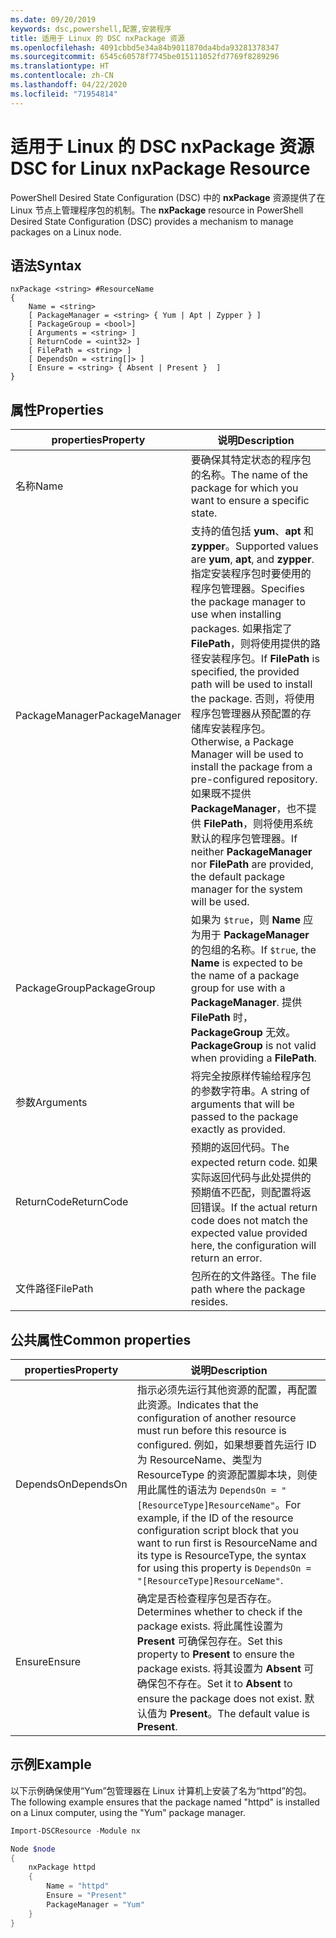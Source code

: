 ```yaml
---
ms.date: 09/20/2019
keywords: dsc,powershell,配置,安装程序
title: 适用于 Linux 的 DSC nxPackage 资源
ms.openlocfilehash: 4091cbbd5e34a84b9011870da4bda93281378347
ms.sourcegitcommit: 6545c60578f7745be015111052fd7769f8289296
ms.translationtype: HT
ms.contentlocale: zh-CN
ms.lasthandoff: 04/22/2020
ms.locfileid: "71954814"
---
```

# <a name="dsc-for-linux-nxpackage-resource"></a><span data-ttu-id="0f1d7-103">适用于 Linux 的 DSC nxPackage 资源</span><span class="sxs-lookup"><span data-stu-id="0f1d7-103">DSC for Linux nxPackage Resource</span></span>

<span data-ttu-id="0f1d7-104">PowerShell Desired State Configuration (DSC) 中的 **nxPackage** 资源提供了在 Linux 节点上管理程序包的机制。</span><span class="sxs-lookup"><span data-stu-id="0f1d7-104">The **nxPackage** resource in PowerShell Desired State Configuration (DSC) provides a mechanism to manage packages on a Linux node.</span></span>

## <a name="syntax"></a><span data-ttu-id="0f1d7-105">语法</span><span class="sxs-lookup"><span data-stu-id="0f1d7-105">Syntax</span></span>

```Syntax
nxPackage <string> #ResourceName
{
    Name = <string>
    [ PackageManager = <string> { Yum | Apt | Zypper } ]
    [ PackageGroup = <bool>]
    [ Arguments = <string> ]
    [ ReturnCode = <uint32> ]
    [ FilePath = <string> ]
    [ DependsOn = <string[]> ]
    [ Ensure = <string> { Absent | Present }  ]
}
```

## <a name="properties"></a><span data-ttu-id="0f1d7-106">属性</span><span class="sxs-lookup"><span data-stu-id="0f1d7-106">Properties</span></span>

|<span data-ttu-id="0f1d7-107">properties</span><span class="sxs-lookup"><span data-stu-id="0f1d7-107">Property</span></span> |<span data-ttu-id="0f1d7-108">说明</span><span class="sxs-lookup"><span data-stu-id="0f1d7-108">Description</span></span> |
|---|---|
|<span data-ttu-id="0f1d7-109">名称</span><span class="sxs-lookup"><span data-stu-id="0f1d7-109">Name</span></span> |<span data-ttu-id="0f1d7-110">要确保其特定状态的程序包的名称。</span><span class="sxs-lookup"><span data-stu-id="0f1d7-110">The name of the package for which you want to ensure a specific state.</span></span> |
|<span data-ttu-id="0f1d7-111">PackageManager</span><span class="sxs-lookup"><span data-stu-id="0f1d7-111">PackageManager</span></span> |<span data-ttu-id="0f1d7-112">支持的值包括 **yum**、**apt** 和 **zypper**。</span><span class="sxs-lookup"><span data-stu-id="0f1d7-112">Supported values are **yum**, **apt**, and **zypper**.</span></span> <span data-ttu-id="0f1d7-113">指定安装程序包时要使用的程序包管理器。</span><span class="sxs-lookup"><span data-stu-id="0f1d7-113">Specifies the package manager to use when installing packages.</span></span> <span data-ttu-id="0f1d7-114">如果指定了 **FilePath**，则将使用提供的路径安装程序包。</span><span class="sxs-lookup"><span data-stu-id="0f1d7-114">If **FilePath** is specified, the provided path will be used to install the package.</span></span> <span data-ttu-id="0f1d7-115">否则，将使用程序包管理器从预配置的存储库安装程序包。</span><span class="sxs-lookup"><span data-stu-id="0f1d7-115">Otherwise, a Package Manager will be used to install the package from a pre-configured repository.</span></span> <span data-ttu-id="0f1d7-116">如果既不提供 **PackageManager**，也不提供 **FilePath**，则将使用系统默认的程序包管理器。</span><span class="sxs-lookup"><span data-stu-id="0f1d7-116">If neither **PackageManager** nor **FilePath** are provided, the default package manager for the system will be used.</span></span> |
|<span data-ttu-id="0f1d7-117">PackageGroup</span><span class="sxs-lookup"><span data-stu-id="0f1d7-117">PackageGroup</span></span> |<span data-ttu-id="0f1d7-118">如果为 `$true`，则 **Name** 应为用于 **PackageManager** 的包组的名称。</span><span class="sxs-lookup"><span data-stu-id="0f1d7-118">If `$true`, the **Name** is expected to be the name of a package group for use with a **PackageManager**.</span></span> <span data-ttu-id="0f1d7-119">提供 **FilePath** 时，**PackageGroup** 无效。</span><span class="sxs-lookup"><span data-stu-id="0f1d7-119">**PackageGroup** is not valid when providing a **FilePath**.</span></span> |
|<span data-ttu-id="0f1d7-120">参数</span><span class="sxs-lookup"><span data-stu-id="0f1d7-120">Arguments</span></span> |<span data-ttu-id="0f1d7-121">将完全按原样传输给程序包的参数字符串。</span><span class="sxs-lookup"><span data-stu-id="0f1d7-121">A string of arguments that will be passed to the package exactly as provided.</span></span> |
|<span data-ttu-id="0f1d7-122">ReturnCode</span><span class="sxs-lookup"><span data-stu-id="0f1d7-122">ReturnCode</span></span> |<span data-ttu-id="0f1d7-123">预期的返回代码。</span><span class="sxs-lookup"><span data-stu-id="0f1d7-123">The expected return code.</span></span> <span data-ttu-id="0f1d7-124">如果实际返回代码与此处提供的预期值不匹配，则配置将返回错误。</span><span class="sxs-lookup"><span data-stu-id="0f1d7-124">If the actual return code does not match the expected value provided here, the configuration will return an error.</span></span> |
|<span data-ttu-id="0f1d7-125">文件路径</span><span class="sxs-lookup"><span data-stu-id="0f1d7-125">FilePath</span></span> |<span data-ttu-id="0f1d7-126">包所在的文件路径。</span><span class="sxs-lookup"><span data-stu-id="0f1d7-126">The file path where the package resides.</span></span> |

## <a name="common-properties"></a><span data-ttu-id="0f1d7-127">公共属性</span><span class="sxs-lookup"><span data-stu-id="0f1d7-127">Common properties</span></span>

|<span data-ttu-id="0f1d7-128">properties</span><span class="sxs-lookup"><span data-stu-id="0f1d7-128">Property</span></span> |<span data-ttu-id="0f1d7-129">说明</span><span class="sxs-lookup"><span data-stu-id="0f1d7-129">Description</span></span> |
|---|---|
|<span data-ttu-id="0f1d7-130">DependsOn</span><span class="sxs-lookup"><span data-stu-id="0f1d7-130">DependsOn</span></span> |<span data-ttu-id="0f1d7-131">指示必须先运行其他资源的配置，再配置此资源。</span><span class="sxs-lookup"><span data-stu-id="0f1d7-131">Indicates that the configuration of another resource must run before this resource is configured.</span></span> <span data-ttu-id="0f1d7-132">例如，如果想要首先运行 ID 为 ResourceName、类型为 ResourceType 的资源配置脚本块，则使用此属性的语法为 `DependsOn = "[ResourceType]ResourceName"`。</span><span class="sxs-lookup"><span data-stu-id="0f1d7-132">For example, if the ID of the resource configuration script block that you want to run first is ResourceName and its type is ResourceType, the syntax for using this property is `DependsOn = "[ResourceType]ResourceName"`.</span></span> |
|<span data-ttu-id="0f1d7-133">Ensure</span><span class="sxs-lookup"><span data-stu-id="0f1d7-133">Ensure</span></span> |<span data-ttu-id="0f1d7-134">确定是否检查程序包是否存在。</span><span class="sxs-lookup"><span data-stu-id="0f1d7-134">Determines whether to check if the package exists.</span></span> <span data-ttu-id="0f1d7-135">将此属性设置为 **Present** 可确保包存在。</span><span class="sxs-lookup"><span data-stu-id="0f1d7-135">Set this property to **Present** to ensure the package exists.</span></span> <span data-ttu-id="0f1d7-136">将其设置为 **Absent** 可确保包不存在。</span><span class="sxs-lookup"><span data-stu-id="0f1d7-136">Set it to **Absent** to ensure the package does not exist.</span></span> <span data-ttu-id="0f1d7-137">默认值为 **Present**。</span><span class="sxs-lookup"><span data-stu-id="0f1d7-137">The default value is **Present**.</span></span> |

## <a name="example"></a><span data-ttu-id="0f1d7-138">示例</span><span class="sxs-lookup"><span data-stu-id="0f1d7-138">Example</span></span>

<span data-ttu-id="0f1d7-139">以下示例确保使用“Yum”包管理器在 Linux 计算机上安装了名为“httpd”的包。</span><span class="sxs-lookup"><span data-stu-id="0f1d7-139">The following example ensures that the package named "httpd" is installed on a Linux computer, using the "Yum" package manager.</span></span>

```powershell
Import-DSCResource -Module nx

Node $node
{
    nxPackage httpd
    {
        Name = "httpd"
        Ensure = "Present"
        PackageManager = "Yum"
    }
}
```